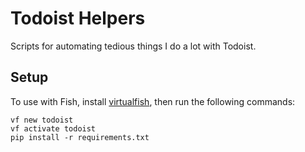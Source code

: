 # Todoist Helpers

Scripts for automating tedious things I do a lot with Todoist.

## Setup

To use with Fish, install [virtualfish](https://virtualfish.readthedocs.io/en/latest/install.html), then run the following commands:
```
vf new todoist
vf activate todoist
pip install -r requirements.txt
```
